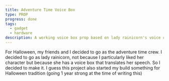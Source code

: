```yaml
---
title: Adventure Time Voice Box
type: PROP
progress: done
tags:
  - gadget
  - hardware
description: A working voice box prop based on lady rainicorn's voice changer.
---
```

For Halloween, my friends and I decided to go as the adventure time crew. I decided to go as lady rainicorn, not because I particularly liked her character but because she has a voice box that translates her speech. So I decided to make it. I guess this project also started my build something for Halloween tradition (going 1 year strong at the time of writing this)